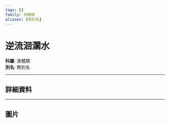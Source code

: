 ```yaml
---
tags: []
family: 液體類
aliases: [無別名]
---
```


# 逆流洄灁水

**科屬**: 液體類  
**別名**: 無別名  

---

## 詳細資料


---

## 圖片
